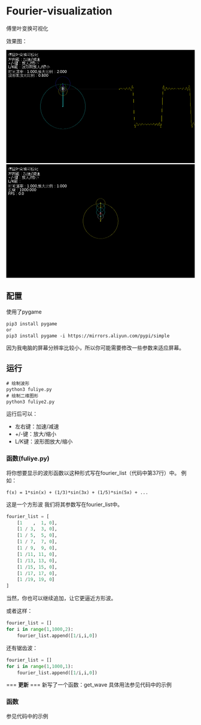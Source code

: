# Fourier-visualization
傅里叶变换可视化

效果图：

![fuliye.gif](fuliye.gif)
![心形](fuliye-heart.gif)

##  配置

使用了pygame
```shell
pip3 install pygame
or
pip3 install pygame -i https://mirrors.aliyun.com/pypi/simple
```

因为我电脑的屏幕分辨率比较小，所以你可能需要修改一些参数来适应屏幕。


## 运行
```shell
# 绘制波形
python3 fuliye.py
# 绘制二维图形
python3 fuliye2.py
```

运行后可以：
* 左右键：加速/减速
* +/-键：放大/缩小
* L/K键：波形图放大/缩小

### 函数(fuliye.py)
将你想要显示的波形函数以这种形式写在fourier_list（代码中第37行）中。
例如：
```
f(x) = 1*sin(x) + (1/3)*sin(3x) + (1/5)*sin(5x) + ...
```
这是一个方形波
我们将其参数写在fourier_list中。
```python
fourier_list = [
    [1    ,  1, 0],
    [1 / 3,  3, 0],
    [1 / 5,  5, 0],
    [1 / 7,  7, 0],
    [1 / 9,  9, 0],
    [1 /11, 11, 0],
    [1 /13, 13, 0],
    [1 /15, 15, 0],
    [1 /17, 17, 0],
    [1 /19, 19, 0]
]
```
当然，你也可以继续追加，让它更逼近方形波。

或者这样：
```python
fourier_list = []
for i in range(1,1000,2):
    fourier_list.append([1/i,i,0])
```

还有锯齿波：
```python
fourier_list = []
for i in range(1,1000,1):
    fourier_list.append([1/i,i,0])
```

=== **更新** ===
新写了一个函数：get_wave
具体用法参见代码中的示例

### 函数
参见代码中的示例
